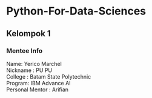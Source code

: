 # Python-For-Data-Sciences
## Kelompok 1
### Mentee Info
Name: Yerico Marchel \
Nickname : PU PU \
College : Batam State Polytechnic \
Program: IBM Advance AI\
Personal Mentor : Arifian
